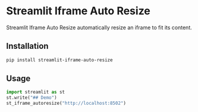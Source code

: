 # Streamlit Iframe Auto Resize


Streamlit Iframe Auto Resize automatically resize an iframe to fit its content.

## Installation

```bash
pip install streamlit-iframe-auto-resize
```

## Usage


```python
import streamlit as st
st.write("## Demo")
st_iframe_autoresize("http://localhost:8502")
```
